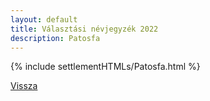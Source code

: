 ```yaml
---
layout: default
title: Választási névjegyzék 2022
description: Patosfa
---
```


{% include settlementHTMLs/Patosfa.html %}

[Vissza](../)